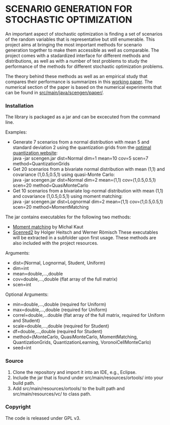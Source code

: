 # SCENARIO GENERATION FOR STOCHASTIC OPTIMIZATION #

An important aspect of stochastic optimization is finding a set of scenarios of the random variables that is representative but still enumerable.
This project aims at bringing the most important methods for scenario generation together to make them accessible as well as comparable. The project
comes with a stadardized interface for different methods and distributions, as well as with a number of test problems to study the performance
of the methods for different stochastic optimization problems.

The theory behind these methods as well as an empirical study that compares their performance is summarizes in this [working paper](loehndorf_2016_scenario_generation.pdf). 
The numerical section of the paper is based on the numerical experiments that can be found in [src/main/java/scengen/paper/](src/main/java/scengen/paper/).

### Installation ###
The library is packaged as a jar and can be excecuted from the command line. 

Examples:
* Generate 7 scenarios from a normal distribution with mean 5 and standard deviation 2 using the quantization grids from the [optimal quantization website](http://www.quantize.maths-fi.com): </br>
java -jar scengen.jar dist=Normal dim=1 mean=10 cov=5 scen=7 method=QuantizationGrids
* Get 20 scenarios from a bivariate normal distribution with mean (1,1) and covariance (1,0.5,0.5,1) using quasi-Monte Carlo: </br>
java -jar scengen.jar dist=Normal dim=2 mean=(1,1) cov=(1,0.5,0.5,1) scen=20 method=QuasiMonteCarlo
* Get 10 scenarios from a bivariate log-normal distribution with mean (1,1) and covariance (1,0.5,0.5,1) using moment matching: </br>
java -jar scengen.jar dist=Lognormal dim=2 mean=(1,1) cov=(1,0.5,0.5,1) scen=20 method=MomentMatching

The jar contains executables for the following two methods:
* [Moment matching](http://work.michalkaut.net/downloads.html) by Michal Kaut
* [Scenred2](https://www.gams.com/help/index.jsp?topic=%2Fgams.doc%2Ftools%2Fscenred2%2Findex.html) by Holger Heitsch and Werner Römisch
These executables will be extracted in a subfolder upon first usage. These methods are also included with the project resources.

Arguments:
* dist=(Normal, Lognormal, Student, Uniform)
* dim=int
* mean=double,...,double
* cov=double,...,double (flat array of the full matrix)
* scen=int

Optional Arguments:
* min=double,...,double (required for Uniform)
* max=double,...,double (required for Uniform)
* correl=double,...double (flat array of the full matrix, required for Uniform and Student)
* scale=double,...,double (required for Student)
* df=double,...,double (required for Student)
* method=(MonteCarlo, QuasiMonteCarlo, MomentMatching, QuantizationGrids, QuantizationLearning, VoronoiCellMonteCarlo)
* seed=int

### Source ###
1. Clone the repository and import it into an IDE, e.g., Eclipse.
2. Include the jar that is found under src/main/resources/ortools/ into your build path.
3. Add src/main/resources/ortools/ to the built path and src/main/resources/vc/ to class path.

### Copyright ###
The code is released under GPL v3.
